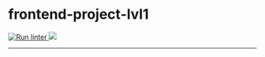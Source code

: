 # frontend-project-lvl1
<p>
  <a href = "https://github.com/NahshonYermiyahu/frontend-project-lvl1/actions">
    <img src = "https://github.com/NahshonYermiyahu/frontend-project-lvl1/workflows/Run%20linter/badge.svg" alt ="Run linter">
  </a>
  <a href="https://codeclimate.com/github/codeclimate/codeclimate/maintainability">
    <img src="https://api.codeclimate.com/v1/badges/a99a88d28ad37a79dbf6/maintainability" />
  </a> 
</p>
<hr>
<div>
   <a href="https://asciinema.org/a/hNzugS14v0ghCo5wDquBL9zaN" target="_blank">
     <img src="https://asciinema.org/a/hNzugS14v0ghCo5wDquBL9zaN.svg" width ="200/>
  </a>
</div>

